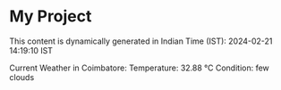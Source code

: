 # My Project

This content is dynamically generated in Indian Time (IST): 2024-02-21 14:19:10 IST


Current Weather in Coimbatore:
Temperature: 32.88 °C
Condition: few clouds

